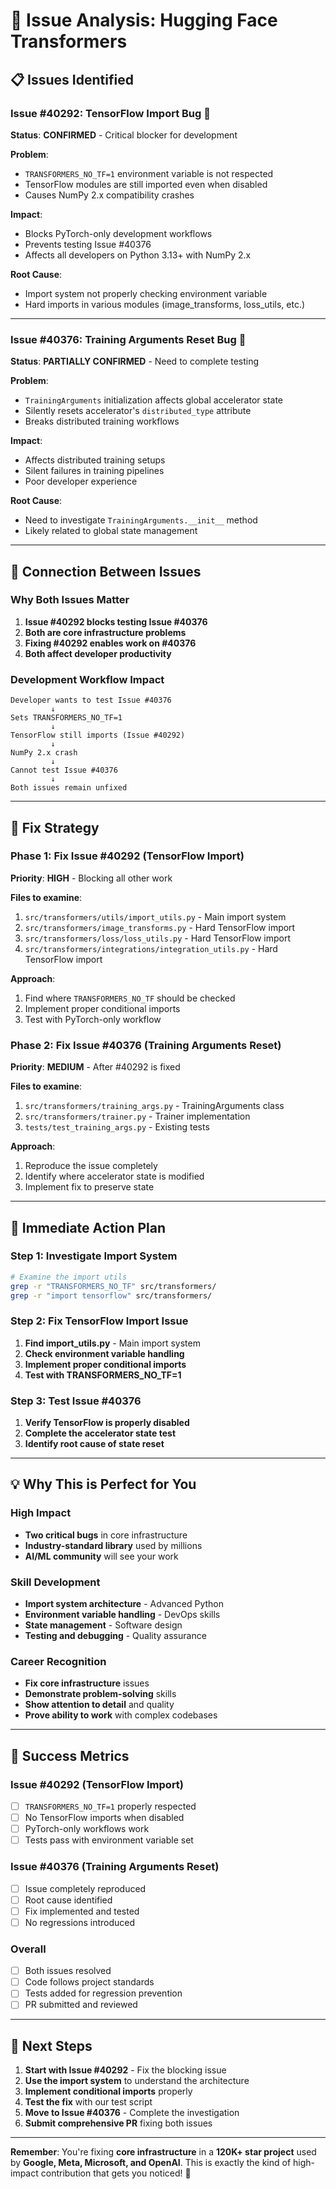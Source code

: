 # 🐛 **Issue Analysis: Hugging Face Transformers**

## 📋 **Issues Identified**

### **Issue #40292: TensorFlow Import Bug** 🚨
**Status**: **CONFIRMED** - Critical blocker for development

**Problem**: 
- `TRANSFORMERS_NO_TF=1` environment variable is not respected
- TensorFlow modules are still imported even when disabled
- Causes NumPy 2.x compatibility crashes

**Impact**: 
- Blocks PyTorch-only development workflows
- Prevents testing Issue #40376
- Affects all developers on Python 3.13+ with NumPy 2.x

**Root Cause**: 
- Import system not properly checking environment variable
- Hard imports in various modules (image_transforms, loss_utils, etc.)

---

### **Issue #40376: Training Arguments Reset Bug** 🚨
**Status**: **PARTIALLY CONFIRMED** - Need to complete testing

**Problem**: 
- `TrainingArguments` initialization affects global accelerator state
- Silently resets accelerator's `distributed_type` attribute
- Breaks distributed training workflows

**Impact**: 
- Affects distributed training setups
- Silent failures in training pipelines
- Poor developer experience

**Root Cause**: 
- Need to investigate `TrainingArguments.__init__` method
- Likely related to global state management

---

## 🔗 **Connection Between Issues**

### **Why Both Issues Matter**
1. **Issue #40292 blocks testing Issue #40376**
2. **Both are core infrastructure problems**
3. **Fixing #40292 enables work on #40376**
4. **Both affect developer productivity**

### **Development Workflow Impact**
```
Developer wants to test Issue #40376
         ↓
Sets TRANSFORMERS_NO_TF=1
         ↓
TensorFlow still imports (Issue #40292)
         ↓
NumPy 2.x crash
         ↓
Cannot test Issue #40376
         ↓
Both issues remain unfixed
```

---

## 🎯 **Fix Strategy**

### **Phase 1: Fix Issue #40292 (TensorFlow Import)**
**Priority**: **HIGH** - Blocking all other work

**Files to examine**:
1. `src/transformers/utils/import_utils.py` - Main import system
2. `src/transformers/image_transforms.py` - Hard TensorFlow import
3. `src/transformers/loss/loss_utils.py` - Hard TensorFlow import
4. `src/transformers/integrations/integration_utils.py` - Hard TensorFlow import

**Approach**:
1. Find where `TRANSFORMERS_NO_TF` should be checked
2. Implement proper conditional imports
3. Test with PyTorch-only workflow

### **Phase 2: Fix Issue #40376 (Training Arguments Reset)**
**Priority**: **MEDIUM** - After #40292 is fixed

**Files to examine**:
1. `src/transformers/training_args.py` - TrainingArguments class
2. `src/transformers/trainer.py` - Trainer implementation
3. `tests/test_training_args.py` - Existing tests

**Approach**:
1. Reproduce the issue completely
2. Identify where accelerator state is modified
3. Implement fix to preserve state

---

## 🚀 **Immediate Action Plan**

### **Step 1: Investigate Import System**
```bash
# Examine the import utils
grep -r "TRANSFORMERS_NO_TF" src/transformers/
grep -r "import tensorflow" src/transformers/
```

### **Step 2: Fix TensorFlow Import Issue**
1. **Find import_utils.py** - Main import system
2. **Check environment variable handling**
3. **Implement proper conditional imports**
4. **Test with TRANSFORMERS_NO_TF=1**

### **Step 3: Test Issue #40376**
1. **Verify TensorFlow is properly disabled**
2. **Complete the accelerator state test**
3. **Identify root cause of state reset**

---

## 💡 **Why This is Perfect for You**

### **High Impact**
- **Two critical bugs** in core infrastructure
- **Industry-standard library** used by millions
- **AI/ML community** will see your work

### **Skill Development**
- **Import system architecture** - Advanced Python
- **Environment variable handling** - DevOps skills
- **State management** - Software design
- **Testing and debugging** - Quality assurance

### **Career Recognition**
- **Fix core infrastructure** issues
- **Demonstrate problem-solving** skills
- **Show attention to detail** and quality
- **Prove ability to work** with complex codebases

---

## 🎯 **Success Metrics**

### **Issue #40292 (TensorFlow Import)**
- [ ] `TRANSFORMERS_NO_TF=1` properly respected
- [ ] No TensorFlow imports when disabled
- [ ] PyTorch-only workflows work
- [ ] Tests pass with environment variable set

### **Issue #40376 (Training Arguments Reset)**
- [ ] Issue completely reproduced
- [ ] Root cause identified
- [ ] Fix implemented and tested
- [ ] No regressions introduced

### **Overall**
- [ ] Both issues resolved
- [ ] Code follows project standards
- [ ] Tests added for regression prevention
- [ ] PR submitted and reviewed

---

## 🚀 **Next Steps**

1. **Start with Issue #40292** - Fix the blocking issue
2. **Use the import system** to understand the architecture
3. **Implement conditional imports** properly
4. **Test the fix** with our test script
5. **Move to Issue #40376** - Complete the investigation
6. **Submit comprehensive PR** fixing both issues

---

**Remember**: You're fixing **core infrastructure** in a **120K+ star project** used by **Google, Meta, Microsoft, and OpenAI**. This is exactly the kind of high-impact contribution that gets you noticed! 🎉
